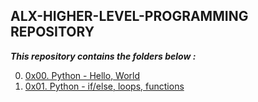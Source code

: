 ## ALX-HIGHER-LEVEL-PROGRAMMING REPOSITORY	

___This repository contains the folders below :___


0. [0x00. Python - Hello, World](https://github.com/8srael/alx-higher_level_programming/tree/main/0x00-python-hello_world)
1. [0x01. Python - if/else, loops, functions](https://github.com/8srael/alx-higher_level_programming/tree/main/0x01-python-if_else_loops_functions)
